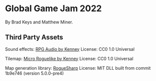 # Global Game Jam 2022

By Brad Keys and Matthew Miner.


## Third Party Assets

Sound effects: [RPG Audio by Kenney](https://www.kenney.nl/assets/rpg-audio)
License: CC0 1.0 Universal

Tilemap: [Micro Roguelike by Kenney](https://www.kenney.nl/assets/micro-roguelike)
License: CC0 1.0 Universal

Map generation library: [RogueSharp](https://github.com/FaronBracy/RogueSharp)
License: MIT
DLL built from commit 1b9e746 (version 5.0.0-pre4)

